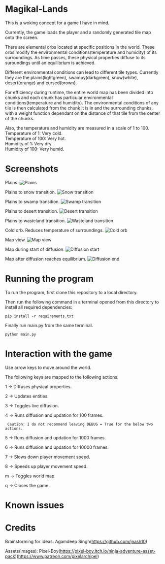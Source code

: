 # Magikal-Lands

This is a woking concept for a game I have in mind.

Currently, the game loads the player and a randomly generated tile map onto the screen.

There are elemental orbs located at specific positions in the world. These orbs modify the environmental conditions(temperature and humidity) of its surroundings.
As time passes, these physical properties diffuse to its suroundings until an equilibrium is achieved.

Different environmental conditions can lead to different tile types. Currently they are the plains(lightgreen), swampy(darkgreen), snow(white), desert(orange) and cursed(brown).

For efficiency during runtime, the entire world map has been divided into chunks and each chunk has particular environmental conditions(temperature and humidity). The environmental conditions of any tile is then calculated from the chunk it is in and the surrounding chunks, with a weight function dependant on the distance of that tile from the center of the chunks.

Also, the temperature and humidity are measured in a scale of 1 to 100.  
Temperature of 1: Very cold.  
Temperature of 100: Very hot.  
Humidity of 1: Very dry.  
Humidity of 100: Very humid.  


# Screenshots

Plains.
![Plains](https://github.com/monopolize-all/Magikal-Lands/blob/master/Screenshots/Plains.png)

Plains to snow transition.
![Snow transition](https://github.com/monopolize-all/Magikal-Lands/blob/master/Screenshots/Snow%20transition.png)

Plains to swamp transition.
![Swamp transition](https://github.com/monopolize-all/Magikal-Lands/blob/master/Screenshots/Swampy%20transition.png)

Plains to desert transition.
![Desert transition](https://github.com/monopolize-all/Magikal-Lands/blob/master/Screenshots/Desert%20transition.png)

Plains to wasteland transition.
![Wasteland transition](https://github.com/monopolize-all/Magikal-Lands/blob/master/Screenshots/Wasteland%20transition.png)

Cold orb. Reduces temperature of surroundings.
![Cold orb](https://github.com/monopolize-all/Magikal-Lands/blob/master/Screenshots/Cold%20orb.png)

Map view.
![Map view](https://github.com/monopolize-all/Magikal-Lands/blob/master/Screenshots/Map%20before%20diffusion.png)

Map during start of diffusion.
![Diffusion start](https://github.com/monopolize-all/Magikal-Lands/blob/master/Screenshots/Map%20during%20start%20of%20diffusion.png)

Map after diffusion reaches equilibrium.
![Diffusion end](https://github.com/monopolize-all/Magikal-Lands/blob/master/Screenshots/map%20after%20diffusion%20equilibrium.png)


# Running the program

To run the program, first clone this repository to a local directory.

Then run the following command in a terminal opened from this directory to install all required dependencies:

```
pip install -r requirements.txt
```

Finally run main.py from the same terminal.

```
python main.py
```

# Interaction with the game

Use arrow keys to move around the world.

The following keys are mapped to the following actions:

1 -> Diffuses physical properties.

2 -> Updates entities.

3 -> Toggles live diffusion.

4 -> Runs diffusion and updation for 100 frames.

     Caution: I do not recommend leaving DEBUG = True for the below two actions.

5 -> Runs diffusion and updation for 1000 frames.

6 -> Runs diffusion and updation for 10000 frames.
     
7 -> Slows down player movement speed.

8 -> Speeds up player movement speed.

m -> Toggles world map.

q -> Closes the game.


# Known issues



# Credits

Brainstorming for ideas: Agamdeep Singh(https://github.com/jnash10)

Assets(images): Pixel-Boy(https://pixel-boy.itch.io/ninja-adventure-asset-pack)(https://www.patreon.com/pixelarchipel)
